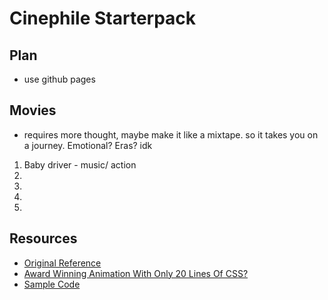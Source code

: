 # Cinephile Starterpack
## Plan
- use github pages
## Movies
- requires more thought, maybe make it like a mixtape. so it takes you on a journey. Emotional? Eras? idk
1. Baby driver - music/ action
2. 
3. 
4. 
5. 
## Resources
- [Original Reference](https://camillemormal.com/)
- [Award Winning Animation With Only 20 Lines Of CSS?](https://youtu.be/PkADl0HubMY?si=7ZvSY1T_PgTp2Jb6)
- [Sample Code](https://codepen.io/Hyperplexed/pen/MWXBRBp)
